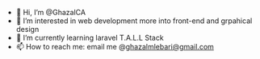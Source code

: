 - 👋 Hi, I’m @GhazalCA
- 👀 I’m interested in web development more into front-end and grpahical design
- 🌱 I’m currently learning laravel T.A.L.L Stack 
- 📫 How to reach me: email me @ghazalmlebari@gmail.com

<!---
GhazalCA/GhazalCA is a ✨ special ✨ repository because its `README.md` (this file) appears on your GitHub profile.
You can click the Preview link to take a look at your changes.
--->
